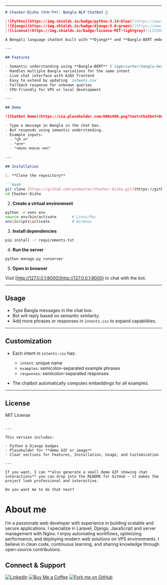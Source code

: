 
---

```markdown
# Chasher-Disha (চাষের দিশা): Bangla NLP Chatbot 🤖

[![Python](https://img.shields.io/badge/python-3.14-blue)](https://www.python.org/)
[![Django](https://img.shields.io/badge/django-5.0-green)](https://www.djangoproject.com/)
[![License](https://img.shields.io/badge/license-MIT-lightgrey)](LICENSE)

A Bengali language chatbot built with **Django** and **Bangla-BERT embeddings**, capable of understanding natural Bangla input and responding intelligently. Users can interact through a web-based frontend.

---

## Features

- Semantic understanding using **Bangla-BERT** (`sagorsarker/bangla-bert-base`)
- Handles multiple Bangla variations for the same intent
- Live chat interface with AJAX frontend
- Easy to extend by updating `intents.csv`
- Fallback response for unknown queries
- CPU-friendly for VPS or local development

---

## Demo

![Chatbot Demo](https://via.placeholder.com/600x400.png?text=Chatbot+Demo+Placeholder)

- Type a message in Bangla in the chat box.
- Bot responds using semantic understanding.
- Example inputs:
  - "তুমি কে"
  - "হ্যালো"
  - "আজকের আবহাওয়া কেমন"

---

## Installation

1. **Clone the repository**

```bash
git clone [https://github.com/yenHunter/Chasher-Disha.git](https://github.com/yenHunter/Chasher-Disha.git)
cd Chasher-Disha
````

2. **Create a virtual environment**

```bash
python -m venv env
source env/bin/activate       # Linux/Mac
env\Scripts\activate          # Windows
```

3. **Install dependencies**

```bash
pip install -r requirements.txt
```

4. **Run the server**

```bash
python manage.py runserver
```

5. **Open in browser**

Visit [http://127.0.0.1:8000](http://127.0.0.1:8000) to chat with the bot.

---

## Usage

* Type Bangla messages in the chat box.
* Bot will reply based on semantic similarity.
* Add more phrases or responses in `intents.csv` to expand capabilities.

---

## Customization

* Each intent in `intents.csv` has:

  * `intent`: unique name
  * `examples`: semicolon-separated example phrases
  * `responses`: semicolon-separated responses
* The chatbot automatically computes embeddings for all examples.

---

## License

MIT License

```

---

This version includes:

- Python & Django badges  
- Placeholder for **demo GIF or image**  
- Clear sections for Features, Installation, Usage, and Customization  

---

If you want, I can **also generate a small demo GIF showing chat interactions** you can drop into the README for GitHub — it makes the project look professional and interactive.  

Do you want me to do that next?
```

# About me
I’m a passionate web developer with experience in building scalable and secure applications. I specialize in Laravel, Django, JavaScript and server management with Nginx. I enjoy automating workflows, optimizing performance, and deploying modern web solutions on VPS environments. I believe in clean code, continuous learning, and sharing knowledge through open-source contributions.

## Connect & Support

[![LinkedIn](https://img.shields.io/badge/LinkedIn-Connect-blue?style=for-the-badge&logo=linkedin)](https://www.linkedin.com/in/firoz-ebna-jobaier)
[![Buy Me a Coffee](https://img.shields.io/badge/Buy_Me_a_Coffee-Support-yellow?style=for-the-badge&logo=buymeacoffee)](buymeacoffee.com/yenHunter)
[![Fork me on GitHub](https://img.shields.io/badge/Fork_on_GitHub-000?style=for-the-badge&logo=github)](https://github.com/yenHunter)